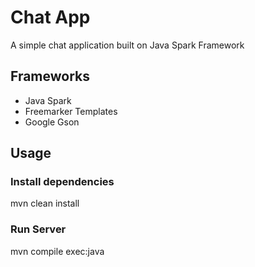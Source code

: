# Chat App

A simple chat application built on Java Spark Framework

## Frameworks
* Java Spark
* Freemarker Templates
* Google Gson

## Usage

### Install dependencies

mvn clean install

### Run Server

mvn compile exec:java
